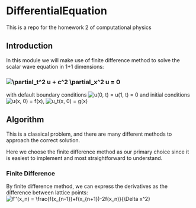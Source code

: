 # DifferentialEquation
This is a repo for the homework 2 of computational physics

## Introduction
In this module we will make use of finite difference method to solve the scalar wave equation in 1+1 dimensions:

### ![\partial_t^2 u + c^2 \partial_x^2 u = 0](https://render.githubusercontent.com/render/math?math=%5Cpartial_t%5E2%20u%20%2B%20c%5E2%20%5Cpartial_x%5E2%20u%20%3D%200)

with default boundary conditions
![u(0, t) = u(1, t) = 0](https://render.githubusercontent.com/render/math?math=u(0%2C%20t)%20%3D%20u(1%2C%20t)%20%3D%200)
and initial conditions 
![u(x, 0) = f(x)](https://render.githubusercontent.com/render/math?math=u(x%2C%200)%20%3D%20f(x)), ![u_t(x, 0) = g(x)](https://render.githubusercontent.com/render/math?math=u_t(x%2C%200)%20%3D%20g(x))

## Algorithm

This is a classical problem, and there are many different methods to approach the correct solution.

Here we choose the finite difference method as our primary choice since it is easiest to implement and most straightforward to understand.


### Finite Difference

By finite difference method, we can express the derivatives as the difference between lattice points:
![f''(x_n) = \frac{f(x_{n-1})+f(x_{n+1})-2f(x_n)}{\Delta x^2}](https://render.githubusercontent.com/render/math?math=f''(x_n)%20%3D%20%5Cfrac%7Bf(x_%7Bn-1%7D)%2Bf(x_%7Bn%2B1%7D)-2f(x_n)%7D%7B%5CDelta%20x%5E2%7D)

